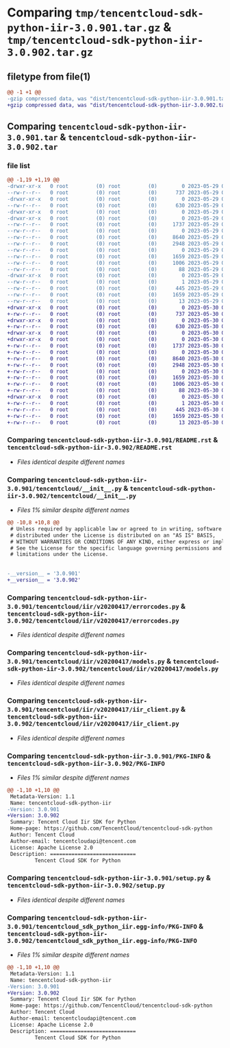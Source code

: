 # Comparing `tmp/tencentcloud-sdk-python-iir-3.0.901.tar.gz` & `tmp/tencentcloud-sdk-python-iir-3.0.902.tar.gz`

## filetype from file(1)

```diff
@@ -1 +1 @@
-gzip compressed data, was "dist/tencentcloud-sdk-python-iir-3.0.901.tar", last modified: Mon May 29 02:29:43 2023, max compression
+gzip compressed data, was "dist/tencentcloud-sdk-python-iir-3.0.902.tar", last modified: Tue May 30 00:25:17 2023, max compression
```

## Comparing `tencentcloud-sdk-python-iir-3.0.901.tar` & `tencentcloud-sdk-python-iir-3.0.902.tar`

### file list

```diff
@@ -1,19 +1,19 @@
-drwxr-xr-x   0 root         (0) root         (0)        0 2023-05-29 02:29:43.000000 tencentcloud-sdk-python-iir-3.0.901/
--rw-r--r--   0 root         (0) root         (0)      737 2023-05-29 02:29:43.000000 tencentcloud-sdk-python-iir-3.0.901/README.rst
-drwxr-xr-x   0 root         (0) root         (0)        0 2023-05-29 02:29:43.000000 tencentcloud-sdk-python-iir-3.0.901/tencentcloud/
--rw-r--r--   0 root         (0) root         (0)      630 2023-05-29 02:29:43.000000 tencentcloud-sdk-python-iir-3.0.901/tencentcloud/__init__.py
-drwxr-xr-x   0 root         (0) root         (0)        0 2023-05-29 02:29:43.000000 tencentcloud-sdk-python-iir-3.0.901/tencentcloud/iir/
-drwxr-xr-x   0 root         (0) root         (0)        0 2023-05-29 02:29:43.000000 tencentcloud-sdk-python-iir-3.0.901/tencentcloud/iir/v20200417/
--rw-r--r--   0 root         (0) root         (0)     1737 2023-05-29 02:29:43.000000 tencentcloud-sdk-python-iir-3.0.901/tencentcloud/iir/v20200417/errorcodes.py
--rw-r--r--   0 root         (0) root         (0)        0 2023-05-29 02:29:43.000000 tencentcloud-sdk-python-iir-3.0.901/tencentcloud/iir/v20200417/__init__.py
--rw-r--r--   0 root         (0) root         (0)     8640 2023-05-29 02:29:43.000000 tencentcloud-sdk-python-iir-3.0.901/tencentcloud/iir/v20200417/models.py
--rw-r--r--   0 root         (0) root         (0)     2948 2023-05-29 02:29:43.000000 tencentcloud-sdk-python-iir-3.0.901/tencentcloud/iir/v20200417/iir_client.py
--rw-r--r--   0 root         (0) root         (0)        0 2023-05-29 02:29:43.000000 tencentcloud-sdk-python-iir-3.0.901/tencentcloud/iir/__init__.py
--rw-r--r--   0 root         (0) root         (0)     1659 2023-05-29 02:29:43.000000 tencentcloud-sdk-python-iir-3.0.901/PKG-INFO
--rw-r--r--   0 root         (0) root         (0)     1006 2023-05-29 02:29:43.000000 tencentcloud-sdk-python-iir-3.0.901/setup.py
--rw-r--r--   0 root         (0) root         (0)       88 2023-05-29 02:29:43.000000 tencentcloud-sdk-python-iir-3.0.901/setup.cfg
-drwxr-xr-x   0 root         (0) root         (0)        0 2023-05-29 02:29:43.000000 tencentcloud-sdk-python-iir-3.0.901/tencentcloud_sdk_python_iir.egg-info/
--rw-r--r--   0 root         (0) root         (0)        1 2023-05-29 02:29:43.000000 tencentcloud-sdk-python-iir-3.0.901/tencentcloud_sdk_python_iir.egg-info/dependency_links.txt
--rw-r--r--   0 root         (0) root         (0)      445 2023-05-29 02:29:43.000000 tencentcloud-sdk-python-iir-3.0.901/tencentcloud_sdk_python_iir.egg-info/SOURCES.txt
--rw-r--r--   0 root         (0) root         (0)     1659 2023-05-29 02:29:43.000000 tencentcloud-sdk-python-iir-3.0.901/tencentcloud_sdk_python_iir.egg-info/PKG-INFO
--rw-r--r--   0 root         (0) root         (0)       13 2023-05-29 02:29:43.000000 tencentcloud-sdk-python-iir-3.0.901/tencentcloud_sdk_python_iir.egg-info/top_level.txt
+drwxr-xr-x   0 root         (0) root         (0)        0 2023-05-30 00:25:17.000000 tencentcloud-sdk-python-iir-3.0.902/
+-rw-r--r--   0 root         (0) root         (0)      737 2023-05-30 00:25:17.000000 tencentcloud-sdk-python-iir-3.0.902/README.rst
+drwxr-xr-x   0 root         (0) root         (0)        0 2023-05-30 00:25:17.000000 tencentcloud-sdk-python-iir-3.0.902/tencentcloud/
+-rw-r--r--   0 root         (0) root         (0)      630 2023-05-30 00:25:17.000000 tencentcloud-sdk-python-iir-3.0.902/tencentcloud/__init__.py
+drwxr-xr-x   0 root         (0) root         (0)        0 2023-05-30 00:25:17.000000 tencentcloud-sdk-python-iir-3.0.902/tencentcloud/iir/
+drwxr-xr-x   0 root         (0) root         (0)        0 2023-05-30 00:25:17.000000 tencentcloud-sdk-python-iir-3.0.902/tencentcloud/iir/v20200417/
+-rw-r--r--   0 root         (0) root         (0)     1737 2023-05-30 00:25:17.000000 tencentcloud-sdk-python-iir-3.0.902/tencentcloud/iir/v20200417/errorcodes.py
+-rw-r--r--   0 root         (0) root         (0)        0 2023-05-30 00:25:17.000000 tencentcloud-sdk-python-iir-3.0.902/tencentcloud/iir/v20200417/__init__.py
+-rw-r--r--   0 root         (0) root         (0)     8640 2023-05-30 00:25:17.000000 tencentcloud-sdk-python-iir-3.0.902/tencentcloud/iir/v20200417/models.py
+-rw-r--r--   0 root         (0) root         (0)     2948 2023-05-30 00:25:17.000000 tencentcloud-sdk-python-iir-3.0.902/tencentcloud/iir/v20200417/iir_client.py
+-rw-r--r--   0 root         (0) root         (0)        0 2023-05-30 00:25:17.000000 tencentcloud-sdk-python-iir-3.0.902/tencentcloud/iir/__init__.py
+-rw-r--r--   0 root         (0) root         (0)     1659 2023-05-30 00:25:17.000000 tencentcloud-sdk-python-iir-3.0.902/PKG-INFO
+-rw-r--r--   0 root         (0) root         (0)     1006 2023-05-30 00:25:17.000000 tencentcloud-sdk-python-iir-3.0.902/setup.py
+-rw-r--r--   0 root         (0) root         (0)       88 2023-05-30 00:25:17.000000 tencentcloud-sdk-python-iir-3.0.902/setup.cfg
+drwxr-xr-x   0 root         (0) root         (0)        0 2023-05-30 00:25:17.000000 tencentcloud-sdk-python-iir-3.0.902/tencentcloud_sdk_python_iir.egg-info/
+-rw-r--r--   0 root         (0) root         (0)        1 2023-05-30 00:25:17.000000 tencentcloud-sdk-python-iir-3.0.902/tencentcloud_sdk_python_iir.egg-info/dependency_links.txt
+-rw-r--r--   0 root         (0) root         (0)      445 2023-05-30 00:25:17.000000 tencentcloud-sdk-python-iir-3.0.902/tencentcloud_sdk_python_iir.egg-info/SOURCES.txt
+-rw-r--r--   0 root         (0) root         (0)     1659 2023-05-30 00:25:17.000000 tencentcloud-sdk-python-iir-3.0.902/tencentcloud_sdk_python_iir.egg-info/PKG-INFO
+-rw-r--r--   0 root         (0) root         (0)       13 2023-05-30 00:25:17.000000 tencentcloud-sdk-python-iir-3.0.902/tencentcloud_sdk_python_iir.egg-info/top_level.txt
```

### Comparing `tencentcloud-sdk-python-iir-3.0.901/README.rst` & `tencentcloud-sdk-python-iir-3.0.902/README.rst`

 * *Files identical despite different names*

### Comparing `tencentcloud-sdk-python-iir-3.0.901/tencentcloud/__init__.py` & `tencentcloud-sdk-python-iir-3.0.902/tencentcloud/__init__.py`

 * *Files 1% similar despite different names*

```diff
@@ -10,8 +10,8 @@
 # Unless required by applicable law or agreed to in writing, software
 # distributed under the License is distributed on an "AS IS" BASIS,
 # WITHOUT WARRANTIES OR CONDITIONS OF ANY KIND, either express or implied.
 # See the License for the specific language governing permissions and
 # limitations under the License.
 
 
-__version__ = '3.0.901'
+__version__ = '3.0.902'
```

### Comparing `tencentcloud-sdk-python-iir-3.0.901/tencentcloud/iir/v20200417/errorcodes.py` & `tencentcloud-sdk-python-iir-3.0.902/tencentcloud/iir/v20200417/errorcodes.py`

 * *Files identical despite different names*

### Comparing `tencentcloud-sdk-python-iir-3.0.901/tencentcloud/iir/v20200417/models.py` & `tencentcloud-sdk-python-iir-3.0.902/tencentcloud/iir/v20200417/models.py`

 * *Files identical despite different names*

### Comparing `tencentcloud-sdk-python-iir-3.0.901/tencentcloud/iir/v20200417/iir_client.py` & `tencentcloud-sdk-python-iir-3.0.902/tencentcloud/iir/v20200417/iir_client.py`

 * *Files identical despite different names*

### Comparing `tencentcloud-sdk-python-iir-3.0.901/PKG-INFO` & `tencentcloud-sdk-python-iir-3.0.902/PKG-INFO`

 * *Files 1% similar despite different names*

```diff
@@ -1,10 +1,10 @@
 Metadata-Version: 1.1
 Name: tencentcloud-sdk-python-iir
-Version: 3.0.901
+Version: 3.0.902
 Summary: Tencent Cloud Iir SDK for Python
 Home-page: https://github.com/TencentCloud/tencentcloud-sdk-python
 Author: Tencent Cloud
 Author-email: tencentcloudapi@tencent.com
 License: Apache License 2.0
 Description: ============================
         Tencent Cloud SDK for Python
```

### Comparing `tencentcloud-sdk-python-iir-3.0.901/setup.py` & `tencentcloud-sdk-python-iir-3.0.902/setup.py`

 * *Files identical despite different names*

### Comparing `tencentcloud-sdk-python-iir-3.0.901/tencentcloud_sdk_python_iir.egg-info/PKG-INFO` & `tencentcloud-sdk-python-iir-3.0.902/tencentcloud_sdk_python_iir.egg-info/PKG-INFO`

 * *Files 1% similar despite different names*

```diff
@@ -1,10 +1,10 @@
 Metadata-Version: 1.1
 Name: tencentcloud-sdk-python-iir
-Version: 3.0.901
+Version: 3.0.902
 Summary: Tencent Cloud Iir SDK for Python
 Home-page: https://github.com/TencentCloud/tencentcloud-sdk-python
 Author: Tencent Cloud
 Author-email: tencentcloudapi@tencent.com
 License: Apache License 2.0
 Description: ============================
         Tencent Cloud SDK for Python
```

